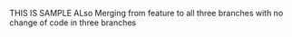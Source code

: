 THIS IS SAMPLE 
ALso Merging from feature to all three branches with no change of code in three branches
